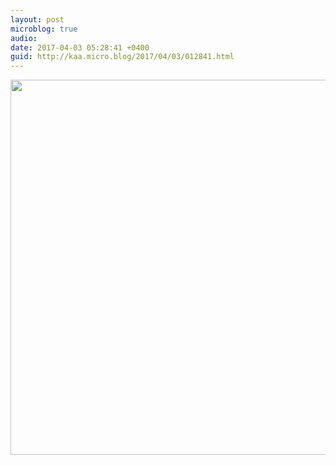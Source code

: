 ```yaml
---
layout: post
microblog: true
audio: 
date: 2017-04-03 05:28:41 +0400
guid: http://kaa.micro.blog/2017/04/03/012841.html
---
```



<img src="https://www.kaa.bz/uploads/2018/08db637181.jpg" width="600" height="600" />

